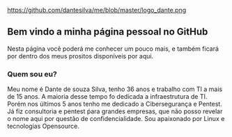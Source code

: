 https://github.com/dantesilva/me/blob/master/logo_dante.png
## Bem vindo a minha página pessoal no GitHub

Nesta página você poderá me conhecer um pouco mais, e também ficará por dentro dos meus prositos disponíveis por aqui. 

### Quem sou eu?

Meu nome é Dante de souza Silva, tenho 36 anos e trabalho com TI a mais de 15 anos. A maioria desse tempo fo dedicada a infraestrutura de TI. Porém nos últimos 5 anos tenho me dedicado a Cibersegurança e Pentest. Já fiz consultoria e pentest ṕara grandes empresas, que não posso revelar o nome aqui por questão de confidencialidade. Sou apaixonado por Linux e tecnologias Opensource.

